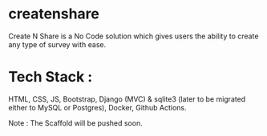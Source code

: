 # createnshare
Create N Share is a No Code solution which gives users the ability to create any type of survey with ease.

# Tech Stack :

HTML, CSS, JS, Bootstrap, Django (MVC) & sqlite3 (later to be migrated either to MySQL or Postgres), Docker, Github Actions.


Note : The Scaffold will be pushed soon.
